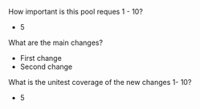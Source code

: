  How important is this pool reques 1 - 10?
 - 5

What are the main changes?
 - First change
 - Second change

What is the unitest coverage of the new changes 1- 10?
 - 5
